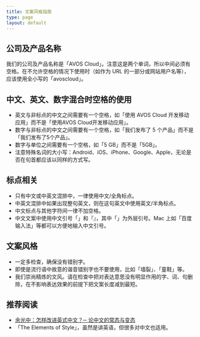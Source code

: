```yaml
---
title: 文案风格指南
type: page
layout: default
---
```


## 公司及产品名称

我们的公司及产品名称是「AVOS Cloud」。注意这是两个单词，所以中间必须有空格。在不允许空格的情况下使用时（如作为 URL 的一部分或网站用户名等），应该使用全小写的「avoscloud」。

## 中文、英文、数字混合时空格的使用

* 英文与非标点的中文之间需要有一个空格，如「使用 AVOS Cloud 开发移动应用」而不是「使用AVOS Cloud开发移动应用」。
* 数字与非标点的中文之间需要有一个空格，如「我们发布了 5 个产品」而不是「我们发布了5个产品」。
* 数字与单位之间需要有一个空格，如「5 GB」而不是「5GB」。
* 注意特殊名词的大小写：Android、iOS、iPhone、Google、Apple，无论是否在句首都应该以同样的方式写。

## 标点相关

* 只有中文或中英文混排中，一律使用中文/全角标点。
* 中英文混排中如果出现整句英文，则在这句英文中使用英文/半角标点。
* 中文标点与其他字符间一律不加空格。
* 中文文案中使用中文引号「」和『』，其中「」为外层引号。Mac 上如「百度输入法」等都可以方便地输入中文引号。

## 文案风格

* 一定多检查，确保没有错别字。
* 即使是流行语中故意的谐音错别字也不要使用，比如「墙裂」、「童鞋」等。
* 我们崇尚精炼的文风。请在检查中把对表达意思没有明显作用的字、词、句删除，在不影响表达效果的前提下把文案长度减到最短。

## 推荐阅读

* [余光中：怎样改进英式中文？─ 论中文的常态与变态](http://jianshu.io/p/xKppzP)
* 「The Elements of Style」，虽然是讲英语，但很多对中文也适用。